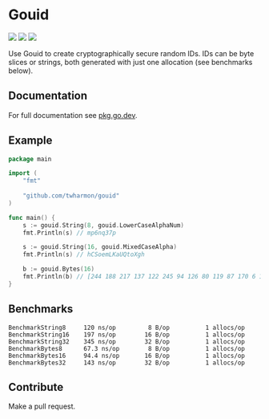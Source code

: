 # Gouid

![](https://github.com/twharmon/gouid/workflows/Test/badge.svg) [![](https://goreportcard.com/badge/github.com/twharmon/gouid)](https://goreportcard.com/report/github.com/twharmon/gouid) [![](https://gocover.io/_badge/github.com/twharmon/gouid)](https://gocover.io/github.com/twharmon/gouid)

Use Gouid to create cryptographically secure random IDs. IDs can be byte slices or strings, both generated with just one allocation (see benchmarks below).


## Documentation

For full documentation see [pkg.go.dev](https://pkg.go.dev/github.com/twharmon/gouid).


## Example

```go
package main

import (
	"fmt"
	
	"github.com/twharmon/gouid"
)

func main() {
	s := gouid.String(8, gouid.LowerCaseAlphaNum)
	fmt.Println(s) // mp6nq37p

	s := gouid.String(16, gouid.MixedCaseAlpha)
	fmt.Println(s) // hCSoemLKaUQtoXgh

	b := gouid.Bytes(16)
	fmt.Println(b) // [244 188 217 137 122 245 94 126 80 119 87 170 6 178 228 179]
}
```

## Benchmarks

```
BenchmarkString8	 120 ns/op	       8 B/op	       1 allocs/op
BenchmarkString16	 197 ns/op	      16 B/op	       1 allocs/op
BenchmarkString32	 345 ns/op	      32 B/op	       1 allocs/op
BenchmarkBytes8	     67.3 ns/op	       8 B/op	       1 allocs/op
BenchmarkBytes16	 94.4 ns/op	      16 B/op	       1 allocs/op
BenchmarkBytes32	 143 ns/op	      32 B/op	       1 allocs/op
```

## Contribute

Make a pull request.
